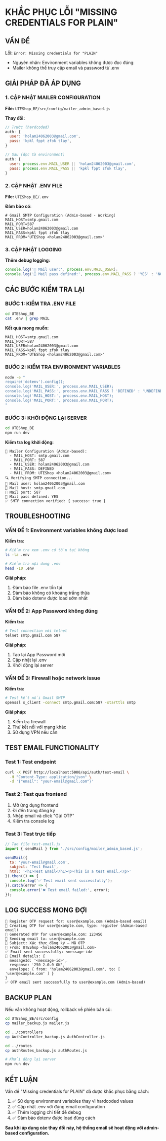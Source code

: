# KHẮC PHỤC LỖI "MISSING CREDENTIALS FOR PLAIN"

## VẤN ĐỀ

Lỗi: `Error: Missing credentials for "PLAIN"`
- Nguyên nhân: Environment variables không được đọc đúng
- Mailer không thể truy cập email và password từ .env

## GIẢI PHÁP ĐÃ ÁP DỤNG

### 1. CẬP NHẬT MAILER CONFIGURATION

**File:** `UTEShop_BE/src/config/mailer_admin_based.js`

**Thay đổi:**
```javascript
// Trước (hardcoded)
auth: {
  user: 'holam24062003@gmail.com',
  pass: 'kpkl fppt zfok tlay',
}

// Sau (đọc từ environment)
auth: {
  user: process.env.MAIL_USER || 'holam24062003@gmail.com',
  pass: process.env.MAIL_PASS || 'kpkl fppt zfok tlay',
}
```

### 2. CẬP NHẬT .ENV FILE

**File:** `UTEShop_BE/.env`

**Đảm bảo có:**
```env
# Gmail SMTP Configuration (Admin-based - Working)
MAIL_HOST=smtp.gmail.com
MAIL_PORT=587
MAIL_USER=holam24062003@gmail.com
MAIL_PASS=kpkl fppt zfok tlay
MAIL_FROM="UTEShop <holam24062003@gmail.com>"
```

### 3. CẬP NHẬT LOGGING

**Thêm debug logging:**
```javascript
console.log('📧 Mail user:', process.env.MAIL_USER);
console.log('📧 Mail pass defined:', process.env.MAIL_PASS ? 'YES' : 'NO');
```

## CÁC BƯỚC KIỂM TRA LẠI

### BƯỚC 1: KIỂM TRA .ENV FILE

```bash
cd UTEShop_BE
cat .env | grep MAIL
```

**Kết quả mong muốn:**
```
MAIL_HOST=smtp.gmail.com
MAIL_PORT=587
MAIL_USER=holam24062003@gmail.com
MAIL_PASS=kpkl fppt zfok tlay
MAIL_FROM="UTEShop <holam24062003@gmail.com>"
```

### BƯỚC 2: KIỂM TRA ENVIRONMENT VARIABLES

```bash
node -e "
require('dotenv').config();
console.log('MAIL_USER:', process.env.MAIL_USER);
console.log('MAIL_PASS:', process.env.MAIL_PASS ? 'DEFINED' : 'UNDEFINED');
console.log('MAIL_HOST:', process.env.MAIL_HOST);
console.log('MAIL_PORT:', process.env.MAIL_PORT);
"
```

### BƯỚC 3: KHỞI ĐỘNG LẠI SERVER

```bash
cd UTEShop_BE
npm run dev
```

**Kiểm tra log khởi động:**
```
📧 Mailer Configuration (Admin-based):
  - MAIL_HOST: smtp.gmail.com
  - MAIL_PORT: 587
  - MAIL_USER: holam24062003@gmail.com
  - MAIL_PASS: DEFINED
  - MAIL_FROM: UTEShop <holam24062003@gmail.com>
🔍 Verifying SMTP connection...
📧 Mail user: holam24062003@gmail.com
📧 Mail host: smtp.gmail.com
📧 Mail port: 587
📧 Mail pass defined: YES
✅ SMTP connection verified: { success: true }
```

## TROUBLESHOOTING

### VẤN ĐỀ 1: Environment variables không được load

**Kiểm tra:**
```bash
# Kiểm tra xem .env có tồn tại không
ls -la .env

# Kiểm tra nội dung .env
head -10 .env
```

**Giải pháp:**
1. Đảm bảo file .env tồn tại
2. Đảm bảo không có khoảng trắng thừa
3. Đảm bảo dotenv được load sớm nhất

### VẤN ĐỀ 2: App Password không đúng

**Kiểm tra:**
```bash
# Test connection với telnet
telnet smtp.gmail.com 587
```

**Giải pháp:**
1. Tạo lại App Password mới
2. Cập nhật lại .env
3. Khởi động lại server

### VẤN ĐỀ 3: Firewall hoặc network issue

**Kiểm tra:**
```bash
# Test kết nối Gmail SMTP
openssl s_client -connect smtp.gmail.com:587 -starttls smtp
```

**Giải pháp:**
1. Kiểm tra firewall
2. Thử kết nối với mạng khác
3. Sử dụng VPN nếu cần

## TEST EMAIL FUNCTIONALITY

### Test 1: Test endpoint
```bash
curl -X POST http://localhost:5000/api/auth/test-email \
  -H "Content-Type: application/json" \
  -d '{"email": "your-email@gmail.com"}'
```

### Test 2: Test qua frontend
1. Mở ứng dụng frontend
2. Đi đến trang đăng ký
3. Nhập email và click "Gửi OTP"
4. Kiểm tra console log

### Test 3: Test trực tiếp
```javascript
// Tạo file test-email.js
import { sendMail } from './src/config/mailer_admin_based.js';

sendMail({
  to: 'your-email@gmail.com',
  subject: 'Test Email',
  html: '<h1>Test Email</h1><p>This is a test email.</p>'
}).then(() => {
  console.log('✅ Test email sent successfully');
}).catch(error => {
  console.error('❌ Test email failed:', error);
});
```

## LOG SUCCESS MONG ĐỢI

```
📧 Register OTP request for: user@example.com (Admin-based email)
🔐 Creating OTP for user@example.com, type: register (Admin-based email)
🔐 Generated OTP for user@example.com: 123456
📧 Sending email to: user@example.com
📧 Subject: Xác thực đăng ký – Mã OTP
📧 From: UTEShop <holam24062003@gmail.com>
✅ Email sent successfully: <message-id>
📧 Email details: {
  messageId: '<message-id>',
  response: '250 2.0.0 OK',
  envelope: { from: 'holam24062003@gmail.com', to: [ 'user@example.com' ] }
}
✅ OTP email sent successfully to user@example.com (Admin-based)
```

## BACKUP PLAN

Nếu vẫn không hoạt động, rollback về phiên bản cũ:

```bash
cd UTEShop_BE/src/config
cp mailer_backup.js mailer.js

cd ../controllers
cp AuthController_backup.js AuthController.js

cd ../routes
cp authRoutes_backup.js authRoutes.js

# Khởi động lại server
npm run dev
```

## KẾT LUẬN

Vấn đề "Missing credentials for PLAIN" đã được khắc phục bằng cách:
1. ✅ Sử dụng environment variables thay vì hardcoded values
2. ✅ Cập nhật .env với đúng email configuration
3. ✅ Thêm logging chi tiết để debug
4. ✅ Đảm bảo dotenv được load đúng cách

**Sau khi áp dụng các thay đổi này, hệ thống email sẽ hoạt động với admin-based configuration.**